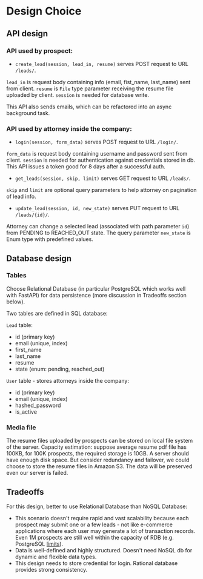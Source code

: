 # Design Choice

## API design

### API used by prospect:

* `create_lead(session, lead_in, resume)`
serves POST request to URL `/leads/`. 

`lead_in` is request body containing info (email, fist_name, last_name) sent from client. `resume` is `File` type parameter 
receiving the resume file uploaded by client. `session` is needed for database write.

This API also sends emails, which can be refactored into an async background task.

### API used by attorney inside the company:

* `login(session, form_data)` serves POST request to URL `/login/`.

`form_data` is request body containing username and password sent from client. `session` is needed for authentication 
against credentials stored in db. This API issues a token good for 8 days after a successful auth.

* `get_leads(session, skip, limit)` serves GET request to URL `/leads/`.

`skip` and `limit` are optional query parameters to help attorney on pagination of lead info.


* `update_lead(session, id, new_state)` serves PUT request to URL `/leads/{id}/`.

Attorney can change a selected lead (associated with path parameter `id`) from PENDING to REACHED_OUT state. 
The query parameter `new_state` is Enum type with predefined values.

## Database design

### Tables
Choose Relational Database (in particular PostgreSQL which works well with FastAPI) for data persistence (more discussion 
in Tradeoffs section below).

Two tables are defined in SQL database: 

`Lead` table:
* id (primary key)
* email (unique, index)
* first_name
* last_name
* resume
* state (enum: pending, reached_out)

`User` table - stores attorneys inside the company:
* id (primary key)
* email (unique, index)
* hashed_password
* is_active

### Media file
The resume files uploaded by prospects can be stored on local file system of the server. Capacity estimation: suppose 
average resume pdf file has 100KB, for 100K prospects, the required storage is 10GB. A server should have enough disk space.
But consider redundancy and failover, we could choose to store the resume files in Amazon S3. The data will be 
preserved even our server is failed.

## Tradeoffs
For this design, better to use Relational Database than NoSQL Database:
* This scenario doesn't require rapid and vast scalability 
because each prospect may submit one or a few leads - not like e-commerce applications where each user may generate
a lot of transaction records. Even 1M prospects are still well within the capacity of RDB (e.g. PostgreSQL 
[limits](https://www.postgresql.org/docs/current/limits.html)). 
* Data is well-defined and highly structured. Doesn't need NoSQL db for dynamic and flexible data types.
* This design needs to store credential for login. Rational database provides strong consistency.